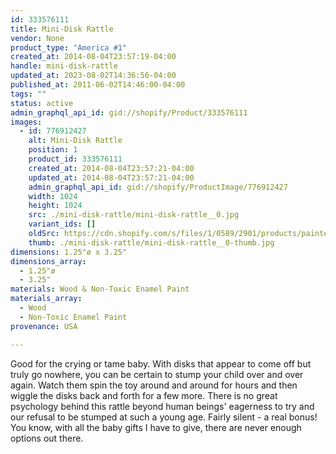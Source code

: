 ```yaml
---
id: 333576111
title: Mini-Disk Rattle
vendor: None
product_type: "America #1"
created_at: 2014-08-04T23:57:19-04:00
handle: mini-disk-rattle
updated_at: 2023-08-02T14:36:56-04:00
published_at: 2011-06-02T14:46:00-04:00
tags: ""
status: active
admin_graphql_api_id: gid://shopify/Product/333576111
images:
  - id: 776912427
    alt: Mini-Disk Rattle
    position: 1
    product_id: 333576111
    created_at: 2014-08-04T23:57:21-04:00
    updated_at: 2014-08-04T23:57:21-04:00
    admin_graphql_api_id: gid://shopify/ProductImage/776912427
    width: 1024
    height: 1024
    src: ./mini-disk-rattle/mini-disk-rattle__0.jpg
    variant_ids: []
    oldSrc: https://cdn.shopify.com/s/files/1/0589/2901/products/painted-rattle_5723.jpeg?v=1407211041
    thumb: ./mini-disk-rattle/mini-disk-rattle__0-thumb.jpg
dimensions: 1.25"ø x 3.25"
dimensions_array:
  - 1.25"ø
  - 3.25"
materials: Wood & Non-Toxic Enamel Paint
materials_array:
  - Wood
  - Non-Toxic Enamel Paint
provenance: USA

---
```


Good for the crying or tame baby. With disks that appear to come off but truly go nowhere, you can be certain to stump your child over and over again. Watch them spin the toy around and around for hours and then wiggle the disks back and forth for a few more. There is no great psychology behind this rattle beyond human beings' eagerness to try and our refusal to be stumped at such a young age. Fairly silent - a real bonus! You know, with all the baby gifts I have to give, there are never enough options out there.